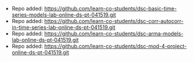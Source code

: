
- Repo added: https://github.com/learn-co-students/dsc-basic-time-series-models-lab-online-ds-pt-041519.git
- Repo added: https://github.com/learn-co-students/dsc-corr-autocorr-in-time-series-lab-online-ds-pt-041519.git
- Repo added: https://github.com/learn-co-students/dsc-arma-models-lab-online-ds-pt-041519.git
- Repo added: https://github.com/learn-co-students/dsc-mod-4-project-online-ds-pt-041519.git